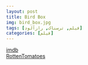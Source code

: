 ```yaml
---
layout: post
title: Bird Box
img: bird_box.jpg
tags: [فیلم, ترسناک, رازآلود]
categories: [فیلم]
---
```


[imdb](https://www.imdb.com/title/tt2737304/reference/)  
[RottenTomatoes](https://www.rottentomatoes.com/m/bird_box)